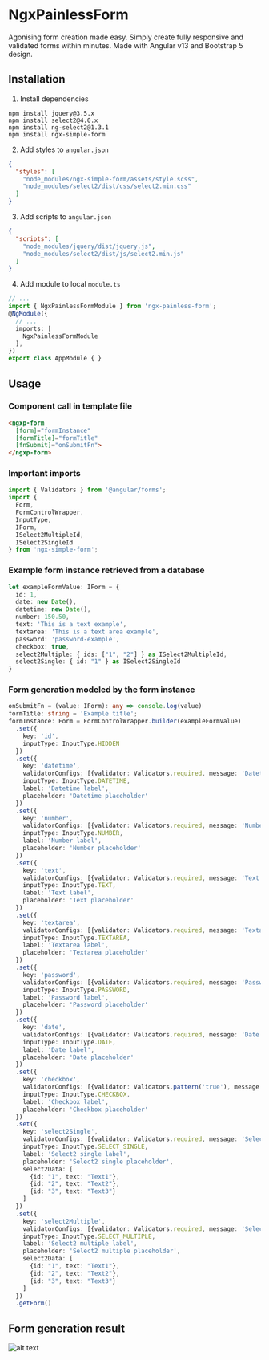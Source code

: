 # NgxPainlessForm

Agonising form creation made easy. 
Simply create fully responsive and validated forms within minutes. 
Made with Angular v13 and Bootstrap 5 design.

## Installation

1. Install dependencies
```
npm install jquery@3.5.x
npm install select2@4.0.x
npm install ng-select2@1.3.1
npm install ngx-simple-form
```

2. Add styles to `angular.json`
```json
{
  "styles": [
    "node_modules/ngx-simple-form/assets/style.scss",
    "node_modules/select2/dist/css/select2.min.css"
  ]
}
```

3. Add scripts to `angular.json`
```json
{
  "scripts": [
    "node_modules/jquery/dist/jquery.js",
    "node_modules/select2/dist/js/select2.min.js"
  ]
}
```

4. Add module to local `module.ts`
```ts
// ...
import { NgxPainlessFormModule } from 'ngx-painless-form';
@NgModule({
  // ...
  imports: [
    NgxPainlessFormModule
  ],
})
export class AppModule { }
```

## Usage

### Component call in template file
```html
<ngxp-form
  [form]="formInstance"
  [formTitle]="formTitle"
  [fnSubmit]="onSubmitFn">
</ngxp-form>
```

### Important imports
```typescript
import { Validators } from '@angular/forms';
import { 
  Form, 
  FormControlWrapper, 
  InputType,
  IForm,
  ISelect2MultipleId,
  ISelect2SingleId
} from 'ngx-simple-form';
```

### Example form instance retrieved from a database
```typescript
let exampleFormValue: IForm = {
  id: 1,
  date: new Date(),
  datetime: new Date(),
  number: 150.50,
  text: 'This is a text example',
  textarea: 'This is a text area example',
  password: 'password-example',
  checkbox: true,
  select2Multiple: { ids: ["1", "2"] } as ISelect2MultipleId,
  select2Single: { id: "1" } as ISelect2SingleId
}
```

### Form generation modeled by the form instance
```typescript
onSubmitFn = (value: IForm): any => console.log(value)
formTitle: string = 'Example title';
formInstance: Form = FormControlWrapper.builder(exampleFormValue)
  .set({
    key: 'id', 
    inputType: InputType.HIDDEN
  })
  .set({
    key: 'datetime', 
    validatorConfigs: [{validator: Validators.required, message: 'Datetime required!', validatorName: 'required'}],
    inputType: InputType.DATETIME,
    label: 'Datetime label',
    placeholder: 'Datetime placeholder'
  })
  .set({
    key: 'number', 
    validatorConfigs: [{validator: Validators.required, message: 'Number required!', validatorName: 'required'}],
    inputType: InputType.NUMBER,
    label: 'Number label',
    placeholder: 'Number placeholder'
  })
  .set({
    key: 'text', 
    validatorConfigs: [{validator: Validators.required, message: 'Text required!', validatorName: 'required'}],
    inputType: InputType.TEXT,
    label: 'Text label',
    placeholder: 'Text placeholder'
  })
  .set({
    key: 'textarea', 
    validatorConfigs: [{validator: Validators.required, message: 'Textarea required!', validatorName: 'required'}],
    inputType: InputType.TEXTAREA,
    label: 'Textarea label',
    placeholder: 'Textarea placeholder'
  })
  .set({
    key: 'password', 
    validatorConfigs: [{validator: Validators.required, message: 'Password required!', validatorName: 'required'}],
    inputType: InputType.PASSWORD,
    label: 'Password label',
    placeholder: 'Password placeholder'
  })
  .set({
    key: 'date', 
    validatorConfigs: [{validator: Validators.required, message: 'Date required!', validatorName: 'required'}],
    inputType: InputType.DATE,
    label: 'Date label',
    placeholder: 'Date placeholder'
  })
  .set({
    key: 'checkbox', 
    validatorConfigs: [{validator: Validators.pattern('true'), message: 'Checkbox required!', validatorName: 'pattern'}],
    inputType: InputType.CHECKBOX,
    label: 'Checkbox label',
    placeholder: 'Checkbox placeholder'
  })
  .set({
    key: 'select2Single', 
    validatorConfigs: [{validator: Validators.required, message: 'Select2 single required!', validatorName: 'required'}],
    inputType: InputType.SELECT_SINGLE,
    label: 'Select2 single label',
    placeholder: 'Select2 single placeholder',
    select2Data: [
      {id: "1", text: "Text1"},
      {id: "2", text: "Text2"},
      {id: "3", text: "Text3"}
    ]
  })
  .set({
    key: 'select2Multiple', 
    validatorConfigs: [{validator: Validators.required, message: 'Select2 multiple required!', validatorName: 'required'}],
    inputType: InputType.SELECT_MULTIPLE,
    label: 'Select2 multiple label',
    placeholder: 'Select2 multiple placeholder',
    select2Data: [
      {id: "1", text: "Text1"},
      {id: "2", text: "Text2"},
      {id: "3", text: "Text3"}
    ]
  })
  .getForm()
```

## Form generation result
![alt text](https://github.com/brunotot/ngx-painless-form/blob/main/docs/form-example.png?raw=true)
